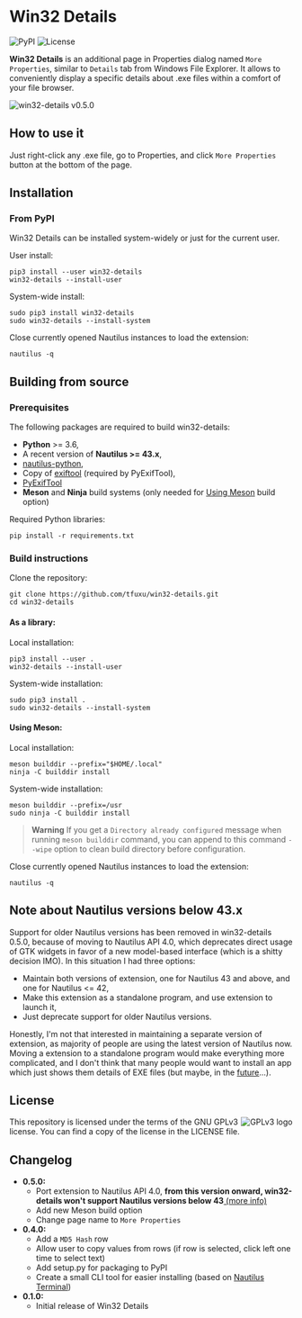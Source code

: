 # Win32 Details
![PyPI](https://img.shields.io/pypi/v/win32-details)
![License](https://img.shields.io/github/license/tfuxu/win32-details)

**Win32 Details** is an additional page in Properties dialog named `More Properties`, similar to `Details` tab from Windows File Explorer. It allows to conveniently display a specific details about .exe files within a comfort of your file browser.

![win32-details v0.5.0](https://raw.githubusercontent.com/tfuxu/win32-details/main/data/images/win32-details-screenshot-v0.5.png)

## How to use it
Just right-click any .exe file, go to Properties, and click `More Properties` button at the bottom of the page.

## Installation
### From PyPI
Win32 Details can be installed system-widely or just for the current user.

User install:
```
pip3 install --user win32-details
win32-details --install-user
```

System-wide install:
```
sudo pip3 install win32-details
sudo win32-details --install-system
```

Close currently opened Nautilus instances to load the extension:
```
nautilus -q
```

## Building from source
### Prerequisites
The following packages are required to build win32-details:

* **Python** >= 3.6,
* A recent version of **Nautilus >= 43.x**,
* [nautilus-python](https://wiki.gnome.org/Projects/NautilusPython),
* Copy of [exiftool](https://github.com/exiftool/exiftool) (required by PyExifTool),
* [PyExifTool](https://pypi.org/project/PyExifTool/)
* **Meson** and **Ninja** build systems (only needed for [Using Meson](#using-meson) build option)

Required Python libraries:
```
pip install -r requirements.txt
```

### Build instructions
Clone the repository:
```
git clone https://github.com/tfuxu/win32-details.git
cd win32-details
```

#### As a library:
Local installation:
```
pip3 install --user .
win32-details --install-user
```

System-wide installation:
```
sudo pip3 install .
sudo win32-details --install-system
```

#### Using Meson:
Local installation:
```
meson builddir --prefix="$HOME/.local"
ninja -C builddir install
```

System-wide installation:
```
meson builddir --prefix=/usr
sudo ninja -C builddir install
```

> **Warning**
> If you get a `Directory already configured` message when running `meson builddir` command, you can append to this command `--wipe` option to clean build directory before configuration.

Close currently opened Nautilus instances to load the extension:
```
nautilus -q
```

## Note about Nautilus versions below 43.x
Support for older Nautilus versions has been removed in win32-details 0.5.0, because of moving to Nautilus API 4.0, which deprecates direct usage of GTK widgets in favor of a new model-based interface (which is a shitty decision IMO). In this situation I had three options:
- Maintain both versions of extension, one for Nautilus 43 and above, and one for Nautilus <= 42,
- Make this extension as a standalone program, and use extension to launch it,
- Just deprecate support for older Nautilus versions.

Honestly, I'm not that interested in maintaining a separate version of extension, as majority of people are using the latest version of Nautilus now. Moving a extension to a standalone program would make everything more complicated, and I don't think that many people would want to install an app which just shows them details of EXE files (but maybe, in the [future](https://github.com/tfuxu/win32-details/issues/5)...).

## License
<p>
<img src="https://www.gnu.org/graphics/gplv3-with-text-136x68.png" alt="GPLv3 logo" align="right">
This repository is licensed under the terms of the GNU GPLv3 license. You can find a copy of the license in the LICENSE file.
</p>

## Changelog
* **0.5.0:**
    * Port extension to Nautilus API 4.0, **from this version onward, win32-details won't support Nautilus versions below 43**[ (more info)](#note-about-nautilus-versions-below-43x)
    * Add new Meson build option
    * Change page name to `More Properties`
* **0.4.0:**
    * Add a `MD5 Hash` row
    * Allow user to copy values from rows (if row is selected, click left one time to select text)
    * Add setup.py for packaging to PyPI
    * Create a small CLI tool for easier installing (based on [Nautilus Terminal](https://github.com/flozz/nautilus-terminal/blob/master/nautilus_terminal/__main__.py))
* **0.1.0:**
    * Initial release of Win32 Details